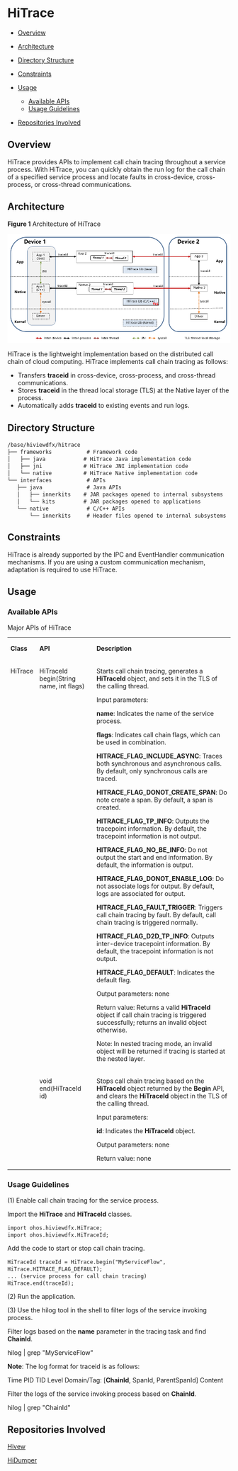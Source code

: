 # HiTrace<a name="EN-US_TOPIC_0000001078081802"></a>

-   [Overview](#section11660541593)
-   [Architecture](#section16334748141112)
-   [Directory Structure](#section161941989596)
-   [Constraints](#section119744591305)
-   [Usage](#section1312121216216)
    -   [Available APIs](#section1551164914237)
    -   [Usage Guidelines](#section129654513264)

-   [Repositories Involved](#section1371113476307)

## Overview<a name="section11660541593"></a>

HiTrace provides APIs to implement call chain tracing throughout a service process. With HiTrace, you can quickly obtain the run log for the call chain of a specified service process and locate faults in cross-device, cross-process, or cross-thread communications.

## Architecture<a name="section16334748141112"></a>

**Figure  1**  Architecture of HiTrace <a name="fig4460722185514"></a>  


![](figures/en-us_image_0000001123644797.png)

HiTrace is the lightweight implementation based on the distributed call chain of cloud computing. HiTrace implements call chain tracing as follows:

-   Transfers  **traceid**  in cross-device, cross-process, and cross-thread communications.
-   Stores  **traceid**  in the thread local storage \(TLS\) at the Native layer of the process.
-   Automatically adds  **traceid**  to existing events and run logs.

## Directory Structure<a name="section161941989596"></a>

```
/base/hiviewdfx/hitrace
├── frameworks           # Framework code
│   ├── java            # HiTrace Java implementation code
│   ├── jni             # HiTrace JNI implementation code
│   └── native          # HiTrace Native implementation code
└── interfaces           # APIs
   ├── java              # Java APIs
   │   ├── innerkits    # JAR packages opened to internal subsystems
   │   └── kits         # JAR packages opened to applications
   └── native            # C/C++ APIs
       └── innerkits     # Header files opened to internal subsystems
```

## Constraints<a name="section119744591305"></a>

HiTrace is already supported by the IPC and EventHandler communication mechanisms. If you are using a custom communication mechanism, adaptation is required to use HiTrace.

## Usage<a name="section1312121216216"></a>

### Available APIs<a name="section1551164914237"></a>

Major APIs of HiTrace

<a name="table1764215412123"></a>
<table><tbody><tr id="row1370464111219"><td class="cellrowborder" valign="top" width="8.98%"><p id="p1670474115124"><a name="p1670474115124"></a><a name="p1670474115124"></a><strong id="b13126192811515"><a name="b13126192811515"></a><a name="b13126192811515"></a>Class</strong></p>
</td>
<td class="cellrowborder" valign="top" width="27.47%"><p id="p167041041191214"><a name="p167041041191214"></a><a name="p167041041191214"></a><strong id="b93135237153"><a name="b93135237153"></a><a name="b93135237153"></a>API</strong></p>
</td>
<td class="cellrowborder" valign="top" width="63.55%"><p id="p970484112122"><a name="p970484112122"></a><a name="p970484112122"></a><strong id="b4370358151913"><a name="b4370358151913"></a><a name="b4370358151913"></a>Description</strong></p>
</td>
</tr>
<tr id="row970417418126"><td class="cellrowborder" rowspan="2" valign="top" width="8.98%"><p id="p16704184111220"><a name="p16704184111220"></a><a name="p16704184111220"></a>HiTrace</p>
</td>
<td class="cellrowborder" valign="top" width="27.47%"><p id="p1270444181220"><a name="p1270444181220"></a><a name="p1270444181220"></a>HiTraceId begin(String name, int flags)</p>
</td>
<td class="cellrowborder" valign="top" width="63.55%"><p id="p20704144114123"><a name="p20704144114123"></a><a name="p20704144114123"></a>Starts call chain tracing, generates a <strong id="b52151451154412"><a name="b52151451154412"></a><a name="b52151451154412"></a>HiTraceId</strong> object, and sets it in the TLS of the calling thread.</p>
<p id="p1270494114128"><a name="p1270494114128"></a><a name="p1270494114128"></a>Input parameters:</p>
<p id="p370434151220"><a name="p370434151220"></a><a name="p370434151220"></a><strong id="b1586330121717"><a name="b1586330121717"></a><a name="b1586330121717"></a>name</strong>: Indicates the name of the service process.</p>
<p id="p9704104181212"><a name="p9704104181212"></a><a name="p9704104181212"></a><strong id="b10973143151713"><a name="b10973143151713"></a><a name="b10973143151713"></a>flags</strong>: Indicates call chain flags, which can be used in combination. </p>
<p id="p187046416125"><a name="p187046416125"></a><a name="p187046416125"></a><strong id="b3332144316176"><a name="b3332144316176"></a><a name="b3332144316176"></a>HITRACE_FLAG_INCLUDE_ASYNC</strong>: Traces both synchronous and asynchronous calls. By default, only synchronous calls are traced.</p>
<p id="p12704104121212"><a name="p12704104121212"></a><a name="p12704104121212"></a><strong id="b17906163911715"><a name="b17906163911715"></a><a name="b17906163911715"></a>HITRACE_FLAG_DONOT_CREATE_SPAN</strong>: Do note create a span. By default, a span is created.</p>
<p id="p17704104171210"><a name="p17704104171210"></a><a name="p17704104171210"></a><strong id="b16819174510193"><a name="b16819174510193"></a><a name="b16819174510193"></a>HITRACE_FLAG_TP_INFO</strong>: Outputs the tracepoint information. By default, the tracepoint information is not output.</p>
<p id="p97041241181215"><a name="p97041241181215"></a><a name="p97041241181215"></a><strong id="b15542450201714"><a name="b15542450201714"></a><a name="b15542450201714"></a>HITRACE_FLAG_NO_BE_INFO</strong>: Do not output the start and end information. By default, the information is output.</p>
<p id="p47041241151211"><a name="p47041241151211"></a><a name="p47041241151211"></a><strong id="b68075771720"><a name="b68075771720"></a><a name="b68075771720"></a>HITRACE_FLAG_DONOT_ENABLE_LOG</strong>: Do not associate logs for output. By default, logs are associated for output.</p>
<p id="p147041741141215"><a name="p147041741141215"></a><a name="p147041741141215"></a><strong id="b11871181131812"><a name="b11871181131812"></a><a name="b11871181131812"></a>HITRACE_FLAG_FAULT_TRIGGER</strong>: Triggers call chain tracing by fault. By default, call chain tracing is triggered normally.</p>
<p id="p2704164181214"><a name="p2704164181214"></a><a name="p2704164181214"></a><strong id="b59161113131816"><a name="b59161113131816"></a><a name="b59161113131816"></a>HITRACE_FLAG_D2D_TP_INFO</strong>: Outputs inter-device tracepoint information. By default, the tracepoint information is not output.</p>
<p id="p17704941121210"><a name="p17704941121210"></a><a name="p17704941121210"></a><strong id="b20659623501"><a name="b20659623501"></a><a name="b20659623501"></a>HITRACE_FLAG_DEFAULT</strong>: Indicates the default flag.</p>
<p id="p17704174141216"><a name="p17704174141216"></a><a name="p17704174141216"></a>Output parameters: none</p>
<p id="p07045418125"><a name="p07045418125"></a><a name="p07045418125"></a>Return value: Returns a valid <strong id="b149053347524"><a name="b149053347524"></a><a name="b149053347524"></a>HiTraceId</strong> object if call chain tracing is triggered successfully; returns an invalid object otherwise.</p>
<p id="p17041941151217"><a name="p17041941151217"></a><a name="p17041941151217"></a>Note: In nested tracing mode, an invalid object will be returned if tracing is started at the nested layer.</p>
</td>
</tr>
<tr id="row18704194111211"><td class="cellrowborder" valign="top"><p id="p11704641131213"><a name="p11704641131213"></a><a name="p11704641131213"></a>void end(HiTraceId id)</p>
</td>
<td class="cellrowborder" valign="top"><p id="p20704144141212"><a name="p20704144141212"></a><a name="p20704144141212"></a>Stops call chain tracing based on the <strong id="b109681242310"><a name="b109681242310"></a><a name="b109681242310"></a>HiTraceId</strong> object returned by the <strong id="b171995411436"><a name="b171995411436"></a><a name="b171995411436"></a>Begin</strong> API, and clears the <strong id="b87181818247"><a name="b87181818247"></a><a name="b87181818247"></a>HiTraceId</strong> object in the TLS of the calling thread.</p>
<p id="p7704174181215"><a name="p7704174181215"></a><a name="p7704174181215"></a>Input parameters:</p>
<p id="p14704134111216"><a name="p14704134111216"></a><a name="p14704134111216"></a><strong id="b15542231182"><a name="b15542231182"></a><a name="b15542231182"></a>id</strong>: Indicates the <strong id="b046517501252"><a name="b046517501252"></a><a name="b046517501252"></a>HiTraceId</strong> object.</p>
<p id="p15704104111215"><a name="p15704104111215"></a><a name="p15704104111215"></a>Output parameters: none</p>
<p id="p16704741181213"><a name="p16704741181213"></a><a name="p16704741181213"></a>Return value: none</p>
</td>
</tr>
</tbody>
</table>

### Usage Guidelines<a name="section129654513264"></a>

\(1\) Enable call chain tracing for the service process.

Import the  **HiTrace**  and  **HiTraceId**  classes.

```
import ohos.hiviewdfx.HiTrace;
import ohos.hiviewdfx.HiTraceId;
```

Add the code to start or stop call chain tracing.

```
HiTraceId traceId = HiTrace.begin("MyServiceFlow", HiTrace.HITRACE_FLAG_DEFAULT);
... (service process for call chain tracing)
HiTrace.end(traceId);
```

\(2\) Run the application.

\(3\) Use the hilog tool in the shell to filter logs of the service invoking process.

Filter logs based on the  **name**  parameter in the tracing task and find  **ChainId**.

hilog | grep "MyServiceFlow"

**Note**: The log format for traceid is as follows:

Time PID TID Level Domain/Tag: \[**ChainId**, SpanId, ParentSpanId\] Content

Filter the logs of the service invoking process based on  **ChainId**.

hilog | grep "ChainId"

## Repositories Involved<a name="section1371113476307"></a>

[Hivew](https://gitee.com/openharmony)

[HiDumper](https://gitee.com/openharmony)

